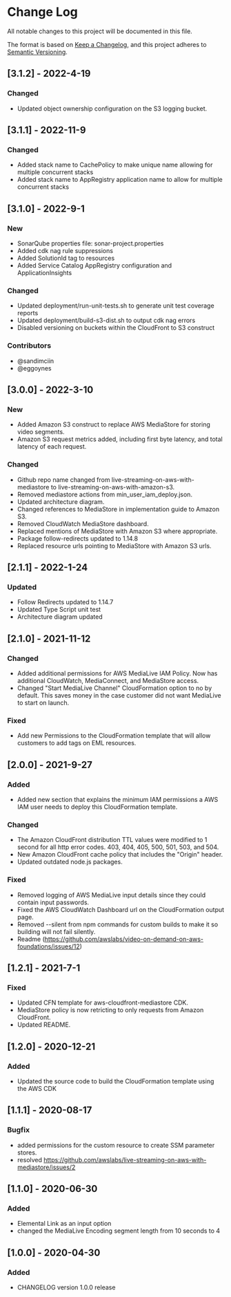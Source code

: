 # Change Log
All notable changes to this project will be documented in this file.

The format is based on [Keep a Changelog](https://keepachangelog.com/en/1.0.0/),
and this project adheres to [Semantic Versioning](https://semver.org/spec/v2.0.0.html).

## [3.1.2] - 2022-4-19

### Changed
- Updated object ownership configuration on the S3 logging bucket. 
  
## [3.1.1] - 2022-11-9

### Changed
- Added stack name to CachePolicy to make unique name allowing for multiple concurrent stacks
- Added stack name to AppRegistry application name to allow for multiple concurrent stacks

## [3.1.0] - 2022-9-1

### New
- SonarQube properties file: sonar-project.properties
- Added cdk nag rule suppressions
- Added SolutionId tag to resources
- Added Service Catalog AppRegistry configuration and ApplicationInsights

### Changed
- Updated deployment/run-unit-tests.sh to generate unit test coverage reports
- Updated deployment/build-s3-dist.sh to output cdk nag errors
- Disabled versioning on buckets within the CloudFront to S3 construct

### Contributors
* @sandimciin
* @eggoynes

## [3.0.0] - 2022-3-10

### New
- Added Amazon S3 construct to replace AWS MediaStore for storing video segments.
- Amazon S3 request metrics added, including first byte latency, and total latency of each request.

### Changed
- Github repo name changed from live-streaming-on-aws-with-mediastore to live-streaming-on-aws-with-amazon-s3.
- Removed mediastore actions from min_user_iam_deploy.json.
- Updated architecture diagram.
- Changed references to MediaStore in implementation guide to Amazon S3. 
- Removed CloudWatch MediaStore dashboard.
- Replaced mentions of MediaStore with Amazon S3 where appropriate.
- Package follow-redirects updated to 1.14.8
- Replaced resource urls pointing to MediaStore with Amazon S3 urls. 

## [2.1.1] - 2022-1-24

### Updated
- Follow Redirects updated to 1.14.7
- Updated Type Script unit test
- Architecture diagram updated

## [2.1.0] - 2021-11-12
### Changed
- Added additional permissions for AWS MediaLive IAM Policy. Now has additional CloudWatch, MediaConnect, and MediaStore access. 
- Changed "Start MediaLive Channel" CloudFormation option to no by default. This saves money in the case customer did not want MediaLive to start on launch. 

### Fixed
- Add new Permissions to the CloudFormation template that will allow customers to add tags on EML resources. 

## [2.0.0] - 2021-9-27
### Added 
- Added new section that explains the minimum IAM permissions a AWS IAM user needs to deploy this CloudFormation template.

### Changed
- The Amazon CloudFront distribution TTL values were modified to 1 second for all http error codes. 403, 404, 405, 500, 501, 503, and 504.
- New Amazon CloudFront cache policy that includes the "Origin" header.
- Updated outdated node.js packages.

### Fixed
- Removed logging of AWS MediaLive input details since they could contain input passwords.
- Fixed the AWS CloudWatch Dashboard url on the CloudFormation output page.
- Removed --silent from npm commands for custom builds to make it so building will not fail silently. 
- Readme (https://github.com/awslabs/video-on-demand-on-aws-foundations/issues/12)


## [1.2.1] - 2021-7-1
### Fixed
- Updated CFN template for aws-cloudfront-mediastore CDK. 
- MediaStore policy is now retricting to only requests from Amazon CloudFront.
- Updated README.


## [1.2.0] - 2020-12-21
### Added
- Updated the source code to build the CloudFormation template using the AWS CDK 

## [1.1.1] - 2020-08-17
### Bugfix
- added permissions for the custom resource to create SSM parameter stores.
- resolved https://github.com/awslabs/live-streaming-on-aws-with-mediastore/issues/2

## [1.1.0] - 2020-06-30
### Added
- Elemental Link as an input option
- changed the MediaLive Encoding segment length from 10 seconds to 4

## [1.0.0] - 2020-04-30
### Added
- CHANGELOG version 1.0.0 release